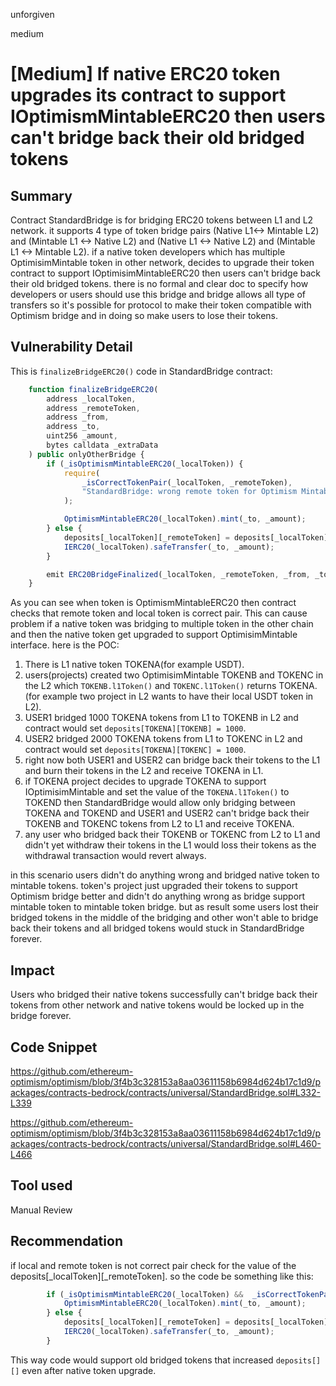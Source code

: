 unforgiven

medium

# [Medium] If native ERC20 token upgrades its contract to support IOptimismMintableERC20 then users can't bridge back their old bridged tokens

## Summary
Contract StandardBridge is for bridging ERC20 tokens between L1 and L2 network. it supports 4 type of token bridge pairs (Native L1<-> Mintable L2) and (Mintable L1 <-> Native L2) and (Native L1 <-> Native L2) and (Mintable L1 <-> Mintable L2). if a native token developers which has multiple OptimisimMintable token in other network, decides to upgrade their token contract to support IOptimisimMintableERC20 then users can't bridge back their old bridged tokens. there is no formal and clear doc to specify how developers or users should use this bridge and bridge allows all type of transfers so it's possible for protocol to make their token compatible with Optimism bridge and in doing so make users to lose their tokens.

## Vulnerability Detail
This is `finalizeBridgeERC20()` code in StandardBridge contract:
```javascript
    function finalizeBridgeERC20(
        address _localToken,
        address _remoteToken,
        address _from,
        address _to,
        uint256 _amount,
        bytes calldata _extraData
    ) public onlyOtherBridge {
        if (_isOptimismMintableERC20(_localToken)) {
            require(
                _isCorrectTokenPair(_localToken, _remoteToken),
                "StandardBridge: wrong remote token for Optimism Mintable ERC20 local token"
            );

            OptimismMintableERC20(_localToken).mint(_to, _amount);
        } else {
            deposits[_localToken][_remoteToken] = deposits[_localToken][_remoteToken] - _amount;
            IERC20(_localToken).safeTransfer(_to, _amount);
        }

        emit ERC20BridgeFinalized(_localToken, _remoteToken, _from, _to, _amount, _extraData);
    }
```
As you can see when token is OptimismMintableERC20 then contract checks that remote token and local token is correct pair. This can cause problem if a native token was bridging to multiple token in the other chain and then the native token get upgraded to support OptimisimMintable interface. here is the POC:
1. There is L1 native token TOKENA(for example USDT).
2. users(projects) created two OptimisimMintable TOKENB and TOKENC in the L2 which `TOKENB.l1Token()` and `TOKENC.l1Token()` returns TOKENA. (for example two project in L2 wants to have their local USDT token in L2).
3. USER1 bridged 1000 TOKENA tokens from L1 to TOKENB in L2 and contract would set `deposits[TOKENA][TOKENB] = 1000`.
4. USER2 bridged 2000 TOKENA tokens from L1 to TOKENC in L2 and contract would set `deposits[TOKENA][TOKENC] = 1000`.
5. right now both USER1 and USER2 can bridge back their tokens to the L1 and burn their tokens in the L2 and receive TOKENA in L1.
6. if TOKENA project decides to upgrade TOKENA to support IOptimisimMintable and set the value of the `TOKENA.l1Token()` to TOKEND then StandardBridge would allow only bridging between TOKENA and TOKEND and USER1 and USER2 can't bridge back their TOKENB and TOKENC tokens from L2 to L1 and receive TOKENA.
7. any user who bridged back their TOKENB or TOKENC from L2 to L1 and didn't yet withdraw their tokens in the L1 would loss their tokens as the withdrawal transaction would revert always.

in this scenario users didn't do anything wrong and bridged native token to mintable tokens. token's project just upgraded their tokens to support Optimism bridge better and didn't do anything wrong as bridge support mintable token to mintable token bridge. but as result some users lost their bridged tokens in the middle of the bridging and other won't able to bridge back their tokens and all bridged tokens would stuck in StandardBridge forever.

## Impact
Users who bridged their native tokens successfully can't bridge back their tokens from other network and native tokens would be locked up in the bridge forever.

## Code Snippet
https://github.com/ethereum-optimism/optimism/blob/3f4b3c328153a8aa03611158b6984d624b17c1d9/packages/contracts-bedrock/contracts/universal/StandardBridge.sol#L332-L339

https://github.com/ethereum-optimism/optimism/blob/3f4b3c328153a8aa03611158b6984d624b17c1d9/packages/contracts-bedrock/contracts/universal/StandardBridge.sol#L460-L466

## Tool used
Manual Review

## Recommendation
if local and remote token is not correct pair check for the value of the deposits[_localToken][_remoteToken]. so the code be something like this:
```javascript
        if (_isOptimismMintableERC20(_localToken) &&  _isCorrectTokenPair(_localToken, _remoteToken)) {
            OptimismMintableERC20(_localToken).mint(_to, _amount);
        } else {
            deposits[_localToken][_remoteToken] = deposits[_localToken][_remoteToken] - _amount;
            IERC20(_localToken).safeTransfer(_to, _amount);
        }
```
This way code would support old bridged tokens that increased `deposits[][]` even after native token upgrade.
